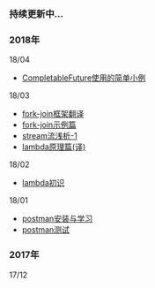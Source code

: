 ### 持续更新中...

### 2018年

18/04

- [CompletableFuture使用的简单小例](it/java/java8/异步编程/18-04-05/CompletableFuture使用的简单小例.md)


18/03

- [fork-join框架翻译](it/java/java7/asynchronous_programming/18-03-18/fork-join框架翻译.md)
- [fork-join示例篇](it/java/java7/asynchronous_programming/18-03-21/fork-join示例篇.md)
- [stream流浅析-1](it/java/java8/stream/18-03-10/stream流浅析-1.md)
- [lambda原理篇(译)](it/java/java8/lambda/18-03-07/lambda原理篇(译).md)

18/02

- [lambda初识](it/java/java8/lambda/18-02-27/lambda初识.md)

18/01

- [postman安装与学习](it/tools/postman/18-01-21/安装与学习.md)
- [postman测试](it/tools/postman/18-01-27/postman测试.md)

### 2017年
17/12
